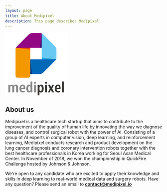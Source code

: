 ```yaml
---
layout: page
title: About Medipixel
description: This page describes Medipixel.
---
```


![Medipixel](img/medipixel_logo.png "Medipixel")

## About us
Medipixel is a healthcare tech startup that aims to contribute to the improvement of the quality of human life by innovating the way we diagnose diseases, and control surgical robot with the power of AI. Consisting of a group of AI experts in computer vision, deep learning, and reinforcement learning, Medipixel conducts research and product development on the lung cancer diagnosis and coronary intervention robots together with the best healthcare professionals in Korea working for Seoul Asan Medical Center. In November of 2018, we won the championship in QuickFire Challenge hosted by Johnson & Johnson. 

We're open to any candidate who are excited to apply their knowledge and skills in deep learning to real-world medical data and surgery robots. Have any question? Please send an email to **contact@medipixel.io**
